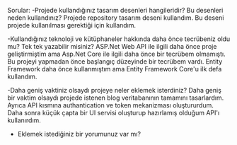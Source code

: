 Sorular:
-Projede kullandığınız tasarım desenleri hangileridir? Bu desenleri neden kullandınız?
  Projede repository tasarım deseni kullandım. Bu deseni projede kullanılması gerektiği için kullandım.


-Kullandığınız teknoloji ve kütüphaneler hakkında daha önce tecrübeniz oldu mu? Tek tek yazabilir misiniz?
  ASP.Net Web API ile ilgili daha önce proje geliştirmiştim ama Asp.Net Core ile ilgili daha önce bir tecrübem olmamıştı. Bu projeyi yapmadan önce başlangıç düzeyinde bir tecrübem vardı. Entity Framework daha önce kullanmıştım ama Entity Framework Core'u ilk defa kullandım. 


-Daha geniş vaktiniz olsaydı projeye neler eklemek isterdiniz?
  Daha geniş bir vaktim olsaydı projede istenen blog veritabanının tamamını tasarlardım. Ayrıca API kısmına authantication ve token mekanizması oluştururdum. Daha sonra küçük çapta bir UI servisi oluşturup hazırlamış olduğum API'ı kullanırdım.



- Eklemek istediğiniz bir yorumunuz var mı?
